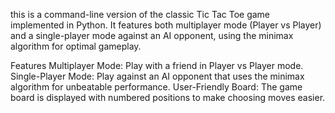 this is a command-line version of the classic Tic Tac Toe game implemented in Python. It features both multiplayer mode (Player vs Player) and a single-player mode against an AI opponent, using the minimax algorithm for optimal gameplay.

Features
Multiplayer Mode: Play with a friend in Player vs Player mode.
Single-Player Mode: Play against an AI opponent that uses the minimax algorithm for unbeatable performance.
User-Friendly Board: The game board is displayed with numbered positions to make choosing moves easier.
